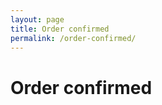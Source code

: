 ```yaml
---
layout: page
title: Order confirmed
permalink: /order-confirmed/
---
```


<div class="row">
	<h1>Order confirmed</h1>
</div>

<div class="row">

</div>

